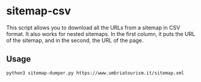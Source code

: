 # sitemap-csv

This script allows you to download all the URLs from a sitemap in CSV format. It also works for nested sitemaps. In the first column, it puts the URL of the sitemap, and in the second, the URL of the page.

## Usage

```bash
python3 sitemap-dumper.py https://www.umbriatourism.it/sitemap.xml
